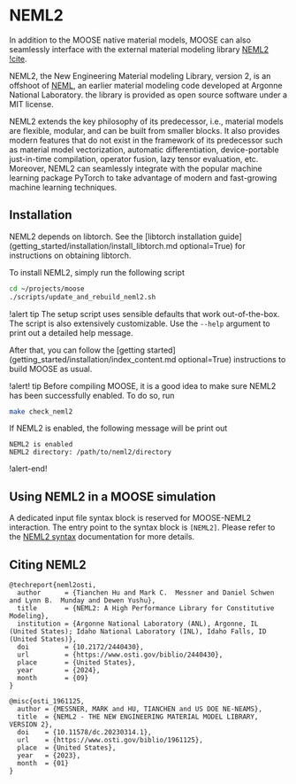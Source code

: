 # NEML2

In addition to the MOOSE native material models, MOOSE can also seamlessly interface with the external material modeling library [NEML2](https://github.com/applied-material-modeling/neml2) [!cite](neml2osti,osti_1961125).

NEML2, the New Engineering Material modeling Library, version 2, is an offshoot of [NEML](https://github.com/Argonne-National-Laboratory/neml), an earlier material modeling code developed at Argonne National Laboratory. the library is provided as open source software under a MIT license.

NEML2 extends the key philosophy of its predecessor, i.e., material models are flexible, modular, and can be built from smaller blocks. It also provides modern features that do not exist in the framework of its predecessor such as material model vectorization, automatic differentiation, device-portable just-in-time compilation, operator fusion, lazy tensor evaluation, etc. Moreover, NEML2 can seamlessly integrate with the popular machine learning package PyTorch to take advantage of modern and fast-growing machine learning techniques.

## Installation

NEML2 depends on libtorch. See the [libtorch installation guide](getting_started/installation/install_libtorch.md optional=True) for instructions on obtaining libtorch.

To install NEML2, simply run the following script

```bash
cd ~/projects/moose
./scripts/update_and_rebuild_neml2.sh
```

!alert tip
The setup script uses sensible defaults that work out-of-the-box. The script is also extensively customizable. Use the `--help` argument to print out a detailed help message.

After that, you can follow the [getting started](getting_started/installation/index_content.md optional=True) instructions to build MOOSE as usual.

!alert! tip
Before compiling MOOSE, it is a good idea to make sure NEML2 has been successfully enabled. To do so, run

```bash
make check_neml2
```

If NEML2 is enabled, the following message will be print out

```text
NEML2 is enabled
NEML2 directory: /path/to/neml2/directory
```

!alert-end!

## Using NEML2 in a MOOSE simulation

A dedicated input file syntax block is reserved for MOOSE-NEML2 interaction. The entry point to the syntax block is `[NEML2]`.
Please refer to the [NEML2 syntax](syntax/NEML2/index.md) documentation for more details.

## Citing NEML2

```text
@techreport{neml2osti,
  author      = {Tianchen Hu and Mark C.  Messner and Daniel Schwen and Lynn B.  Munday and Dewen Yushu},
  title       = {NEML2: A High Performance Library for Constitutive Modeling},
  institution = {Argonne National Laboratory (ANL), Argonne, IL (United States); Idaho National Laboratory (INL), Idaho Falls, ID (United States)},
  doi         = {10.2172/2440430},
  url         = {https://www.osti.gov/biblio/2440430},
  place       = {United States},
  year        = {2024},
  month       = {09}
}

@misc{osti_1961125,
  author = {MESSNER, MARK and HU, TIANCHEN and US DOE NE-NEAMS},
  title  = {NEML2 - THE NEW ENGINEERING MATERIAL MODEL LIBRARY, VERSION 2},
  doi    = {10.11578/dc.20230314.1},
  url    = {https://www.osti.gov/biblio/1961125},
  place  = {United States},
  year   = {2023},
  month  = {01}
}
```
